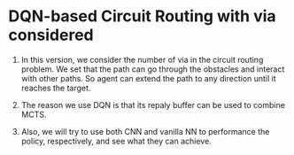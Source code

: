 # DQN-based Circuit Routing with via considered

1. In this version, we consider the number of via in the circuit routing problem. We set that the path can go through the obstacles and interact with other paths. So agent can extend the path to any direction until it reaches the target.

2. The reason we use DQN is that its repaly buffer can be used to combine MCTS.

3. Also, we will try to use both CNN and vanilla NN to performance the policy, respectively, and see what they can achieve.